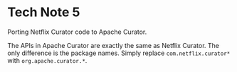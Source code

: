 # Tech Note 5

Porting Netflix Curator code to Apache Curator.

The APIs in Apache Curator are exactly the same as Netflix Curator. The only difference is the package names. Simply replace `com.netflix.curator*` with `org.apache.curator.*`.
